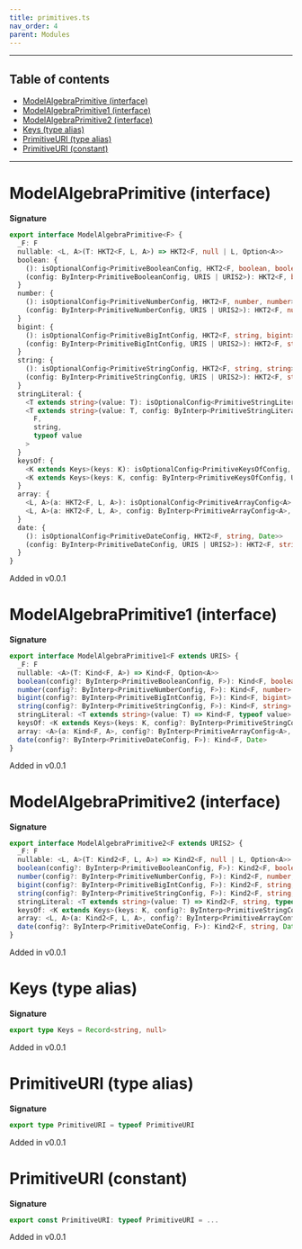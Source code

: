 ```yaml
---
title: primitives.ts
nav_order: 4
parent: Modules
---
```


---

<h2 class="text-delta">Table of contents</h2>

- [ModelAlgebraPrimitive (interface)](#modelalgebraprimitive-interface)
- [ModelAlgebraPrimitive1 (interface)](#modelalgebraprimitive1-interface)
- [ModelAlgebraPrimitive2 (interface)](#modelalgebraprimitive2-interface)
- [Keys (type alias)](#keys-type-alias)
- [PrimitiveURI (type alias)](#primitiveuri-type-alias)
- [PrimitiveURI (constant)](#primitiveuri-constant)

---

# ModelAlgebraPrimitive (interface)

**Signature**

```ts
export interface ModelAlgebraPrimitive<F> {
  _F: F
  nullable: <L, A>(T: HKT2<F, L, A>) => HKT2<F, null | L, Option<A>>
  boolean: {
    (): isOptionalConfig<PrimitiveBooleanConfig, HKT2<F, boolean, boolean>>
    (config: ByInterp<PrimitiveBooleanConfig, URIS | URIS2>): HKT2<F, boolean, boolean>
  }
  number: {
    (): isOptionalConfig<PrimitiveNumberConfig, HKT2<F, number, number>>
    (config: ByInterp<PrimitiveNumberConfig, URIS | URIS2>): HKT2<F, number, number>
  }
  bigint: {
    (): isOptionalConfig<PrimitiveBigIntConfig, HKT2<F, string, bigint>>
    (config: ByInterp<PrimitiveBigIntConfig, URIS | URIS2>): HKT2<F, string, bigint>
  }
  string: {
    (): isOptionalConfig<PrimitiveStringConfig, HKT2<F, string, string>>
    (config: ByInterp<PrimitiveStringConfig, URIS | URIS2>): HKT2<F, string, string>
  }
  stringLiteral: {
    <T extends string>(value: T): isOptionalConfig<PrimitiveStringLiteralConfig, HKT2<F, string, typeof value>>
    <T extends string>(value: T, config: ByInterp<PrimitiveStringLiteralConfig, URIS | URIS2>): HKT2<
      F,
      string,
      typeof value
    >
  }
  keysOf: {
    <K extends Keys>(keys: K): isOptionalConfig<PrimitiveKeysOfConfig, HKT2<F, string, keyof typeof keys>>
    <K extends Keys>(keys: K, config: ByInterp<PrimitiveKeysOfConfig, URIS | URIS2>): HKT2<F, string, keyof typeof keys>
  }
  array: {
    <L, A>(a: HKT2<F, L, A>): isOptionalConfig<PrimitiveArrayConfig<A>, HKT2<F, Array<L>, Array<A>>>
    <L, A>(a: HKT2<F, L, A>, config: ByInterp<PrimitiveArrayConfig<A>, URIS | URIS2>): HKT2<F, Array<L>, Array<A>>
  }
  date: {
    (): isOptionalConfig<PrimitiveDateConfig, HKT2<F, string, Date>>
    (config: ByInterp<PrimitiveDateConfig, URIS | URIS2>): HKT2<F, string, Date>
  }
}
```

Added in v0.0.1

# ModelAlgebraPrimitive1 (interface)

**Signature**

```ts
export interface ModelAlgebraPrimitive1<F extends URIS> {
  _F: F
  nullable: <A>(T: Kind<F, A>) => Kind<F, Option<A>>
  boolean(config?: ByInterp<PrimitiveBooleanConfig, F>): Kind<F, boolean>
  number(config?: ByInterp<PrimitiveNumberConfig, F>): Kind<F, number>
  bigint(config?: ByInterp<PrimitiveBigIntConfig, F>): Kind<F, bigint>
  string(config?: ByInterp<PrimitiveStringConfig, F>): Kind<F, string>
  stringLiteral: <T extends string>(value: T) => Kind<F, typeof value>
  keysOf: <K extends Keys>(keys: K, config?: ByInterp<PrimitiveStringConfig, F>) => Kind<F, keyof typeof keys>
  array: <A>(a: Kind<F, A>, config?: ByInterp<PrimitiveArrayConfig<A>, F>) => Kind<F, Array<A>>
  date(config?: ByInterp<PrimitiveDateConfig, F>): Kind<F, Date>
}
```

Added in v0.0.1

# ModelAlgebraPrimitive2 (interface)

**Signature**

```ts
export interface ModelAlgebraPrimitive2<F extends URIS2> {
  _F: F
  nullable: <L, A>(T: Kind2<F, L, A>) => Kind2<F, null | L, Option<A>>
  boolean(config?: ByInterp<PrimitiveBooleanConfig, F>): Kind2<F, boolean, boolean>
  number(config?: ByInterp<PrimitiveNumberConfig, F>): Kind2<F, number, number>
  bigint(config?: ByInterp<PrimitiveBigIntConfig, F>): Kind2<F, string, bigint>
  string(config?: ByInterp<PrimitiveStringConfig, F>): Kind2<F, string, string>
  stringLiteral: <T extends string>(value: T) => Kind2<F, string, typeof value>
  keysOf: <K extends Keys>(keys: K, config?: ByInterp<PrimitiveStringConfig, F>) => Kind2<F, string, keyof typeof keys>
  array: <L, A>(a: Kind2<F, L, A>, config?: ByInterp<PrimitiveArrayConfig2<L, A>, F>) => Kind2<F, Array<L>, Array<A>>
  date(config?: ByInterp<PrimitiveDateConfig, F>): Kind2<F, string, Date>
}
```

Added in v0.0.1

# Keys (type alias)

**Signature**

```ts
export type Keys = Record<string, null>
```

Added in v0.0.1

# PrimitiveURI (type alias)

**Signature**

```ts
export type PrimitiveURI = typeof PrimitiveURI
```

Added in v0.0.1

# PrimitiveURI (constant)

**Signature**

```ts
export const PrimitiveURI: typeof PrimitiveURI = ...
```

Added in v0.0.1
